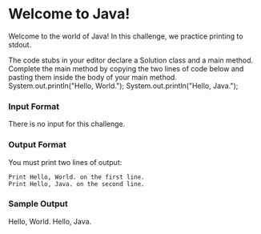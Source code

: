 # Welcome to Java!

Welcome to the world of Java! In this challenge, we practice printing to stdout.

The code stubs in your editor declare a Solution class and a main method. Complete the main method by copying the two lines of code below and pasting them inside the body of your main method.
   System.out.println("Hello, World.");
   System.out.println("Hello, Java.");

### Input Format

There is no input for this challenge.

### Output Format

You must print two lines of output:

    Print Hello, World. on the first line.
    Print Hello, Java. on the second line.

### Sample Output

Hello, World.
Hello, Java.

